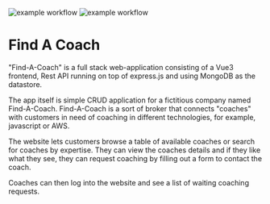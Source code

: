 ![example workflow](https://github.com/strohs/find-a-coach/actions/workflows/frontend-main.yml/badge.svg)
![example workflow](https://github.com/strohs/find-a-coach/actions/workflows/rest-api-main.yml/badge.svg)

Find A Coach
==============================================================================
"Find-A-Coach" is a full stack web-application consisting of a Vue3 frontend, Rest API running on top of express.js 
and using MongoDB as the datastore.

The app itself is simple CRUD application for a fictitious company named Find-A-Coach.  Find-A-Coach is a sort of
broker that connects "coaches" with customers in need of coaching in different technologies, for example, 
javascript or AWS. 

The website lets customers browse a table of available coaches or search for coaches by expertise. 
They can view the coaches details and if they like what they see, they can request coaching by filling out a form 
to contact the coach.

Coaches can then log into the website and see a list of waiting coaching requests.